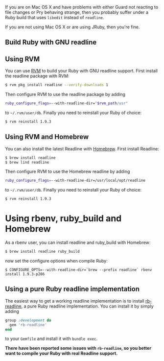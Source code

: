 If you are on Mac OS X and have problems with either Guard not reacting to file changes or Pry behaving strange, then you probably suffer under a Ruby build that uses `libedit` instead of `readline`.

If you are not using Mac OS X or are using JRuby, then you're fine.

## Build Ruby with GNU readline

## Using RVM

You can use [RVM](https://rvm.io/) to build your Ruby with GNU readline support. First install the readline package with RVM:

```Bash
$ rvm pkg install readline --verify-downloads 1
```

Then configure RVM to use the readline package by adding

```Bash
ruby_configure_flags=--with-readline-dir="$rvm_path/usr"
```

to `~/.rvm/user/db`. Finally you need to reinstall your Ruby of choice:

```Bash
$ rvm reinstall 1.9.3
```

## Using RVM and Homebrew

You can also install the latest Readline with [Homebrew](http://mxcl.github.com/homebrew/). First install Readline:

```Bash
$ brew install readline
$ brew lind readline
```

Then configure RVM to use the Homebrew readline by adding

```Bash
ruby_configure_flags=--with-readline-dir=/usr/local/opt/readline
```

to `~/.rvm/user/db`. Finally you need to reinstall your Ruby of choice:

```Bash
$ rvm reinstall 1.9.3
```

# Using rbenv, ruby_build and Homebrew

As a rbenv user, you can install readline and ruby_build with Homebrew:

```bash
$ brew install readline ruby_build
```

now set the configure options when compile Ruby:

```
$ CONFIGURE_OPTS=--with-readline-dir=`brew --prefix readline` rbenv install 1.9.3-p286
```

## Using a pure Ruby readline implementation

The easiest way to get a working readline implementation is to install [rb-readline](https://github.com/luislavena/rb-readline), a pure Ruby readline implementation. You can install it by simply adding

```Ruby
group :development do
  gem 'rb-readline'
end
```

to your `Gemfile` and install it with `bundle exec`.

**There have been reported some issues with `rb-readline`, so you better want to compile your Ruby with real Readline support.**